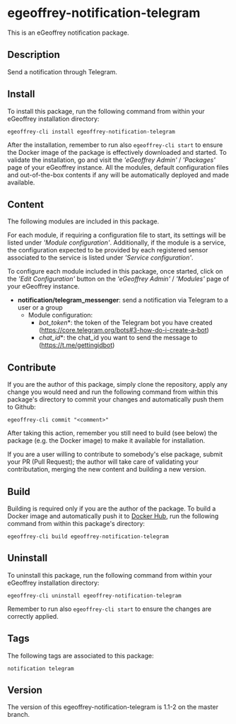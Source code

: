 # egeoffrey-notification-telegram

This is an eGeoffrey notification package.

## Description

Send a notification through Telegram.

## Install

To install this package, run the following command from within your eGeoffrey installation directory:
```
egeoffrey-cli install egeoffrey-notification-telegram
```
After the installation, remember to run also `egeoffrey-cli start` to ensure the Docker image of the package is effectively downloaded and started.
To validate the installation, go and visit the *'eGeoffrey Admin'* / *'Packages'* page of your eGeoffrey instance. All the modules, default configuration files and out-of-the-box contents if any will be automatically deployed and made available.
## Content

The following modules are included in this package.

For each module, if requiring a configuration file to start, its settings will be listed under *'Module configuration'*. Additionally, if the module is a service, the configuration expected to be provided by each registered sensor associated to the service is listed under *'Service configuration'*.

To configure each module included in this package, once started, click on the *'Edit Configuration'* button on the *'eGeoffrey Admin'* / *'Modules'* page of your eGeoffrey instance.
- **notification/telegram_messenger**: send a notification via Telegram to a user or a group
  - Module configuration:
    - *bot_token**: the token of the Telegram bot you have created (https://core.telegram.org/bots#3-how-do-i-create-a-bot)
    - *chat_id**: the chat_id you want to send the message to (https://t.me/gettingidbot)

## Contribute

If you are the author of this package, simply clone the repository, apply any change you would need and run the following command from within this package's directory to commit your changes and automatically push them to Github:
```
egeoffrey-cli commit "<comment>"
```
After taking this action, remember you still need to build (see below) the package (e.g. the Docker image) to make it available for installation.

If you are a user willing to contribute to somebody's else package, submit your PR (Pull Request); the author will take care of validating your contributation, merging the new content and building a new version.

## Build

Building is required only if you are the author of the package. To build a Docker image and automatically push it to [Docker Hub](https://hub.docker.com/r/egeoffrey/egeoffrey-notification-telegram), run the following command from within this package's directory:
```
egeoffrey-cli build egeoffrey-notification-telegram
```

## Uninstall

To uninstall this package, run the following command from within your eGeoffrey installation directory:
```
egeoffrey-cli uninstall egeoffrey-notification-telegram
```
Remember to run also `egeoffrey-cli start` to ensure the changes are correctly applied.
## Tags

The following tags are associated to this package:
```
notification telegram
```

## Version

The version of this egeoffrey-notification-telegram is 1.1-2 on the master branch.

